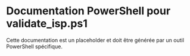 # Documentation PowerShell pour validate_isp.ps1

Cette documentation est un placeholder et doit être générée par un outil PowerShell spécifique.
